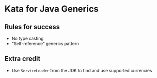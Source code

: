 # Kata for Java Generics

## Rules for success

* No type casting
* "Self-reference" generics pattern

## Extra credit

* Use `ServiceLoader` from the JDK to find and use supported currencies
